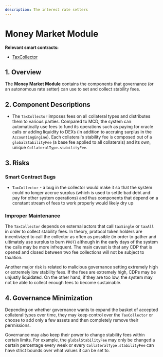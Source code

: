 ```yaml
---
description: The interest rate setters
---
```


# Money Market Module

**Relevant smart contracts:**

* [TaxCollector](https://github.com/reflexer-labs/geb/blob/master/src/TaxCollector.sol)

## 1. Overview

The **Money Market Module** contains the components that governance \(or an autonomous rate setter\) can use to set and collect stability fees.

## 2. Component Descriptions

* The `TaxCollector` imposes fees on all collateral types and distributes them to various parties. Compared to MCD, the system can automatically use fees to fund its operations such as paying for oracle calls or adding liquidity to DEXs \(in addition to accruing surplus in the `AccountingEngine`\). Each collateral's stability fee is composed out of a `globalStabilityFee` \(a base fee applied to all collaterals\) and its own, unique `CollateralType.stabilityFee`.

## 3. Risks

### Smart Contract Bugs <a id="coding-errors"></a>

* `TaxCollector` - a bug in the collector would make it so that the system could no longer accrue surplus \(which is used to settle bad debt and pay for other system operations\) and thus components that depend on a constant stream of fees to work properly would likely dry up

### Improper Maintenance

The `TaxCollector` depends on external actors that call `taxSingle` or `taxAll` in order to collect stability fees. In theory, protocol token holders are incentivized to call the collector as often as possible \(in order to gather and ultimately use surplus to burn `PROT`\) although in the early days of the system the calls may be more infrequent. The main caveat is that any CDP that is opened and closed between two fee collections will not be subject to taxation.

Another major risk is related to malicious governance setting extremely high or extremely low stability fees. If the fees are extremely high, CDPs may be unjustly liquidated. On the other hand, if they are too low, the system may not be able to collect enough fees to become sustainable.

## 4. Governance Minimization

Depending on whether governance wants to expand the basket of accepted collateral types over time, they may keep control over the `TaxCollector` or choose to add only a few assets and then completely remove their permissions.

Governance may also keep their power to change stability fees within certain limits. For example, the `globalStabilityFee` may only be changed a certain percentage every week or every `CollateralType.stabilityFee` can have strict bounds over what values it can be set to.

